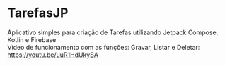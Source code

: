 # TarefasJP
Aplicativo simples para criação de Tarefas utilizando Jetpack Compose, Kotlin e Firebase
<br>
Vídeo de funcionamento com as funções: Gravar, Listar e Deletar:
https://youtu.be/uuR1HdUkySA
